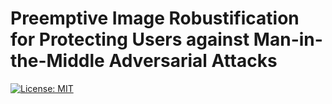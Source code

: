 # Preemptive Image Robustification for Protecting Users against Man-in-the-Middle Adversarial Attacks

[![License: MIT](https://img.shields.io/badge/License-MIT-yellow.svg)](https://github.com/snu-mllab/preemptive_robustification/blob/main/LICENSE)
